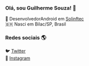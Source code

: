 ### Olá, sou Guilherme Souza! 👋

🚀 DesenvolvedorAndroid em [Solinftec](https://solinftec.com/pt-br/) <br>
🇧🇷 Nasci em Bilac/SP, Brasil <br>

### Redes sociais 🌎

🐦 [Twitter](https://twitter.com/g_souzaah) <br>
📸 [Instagram](https://instagram.com/g_souzahh) <br>
